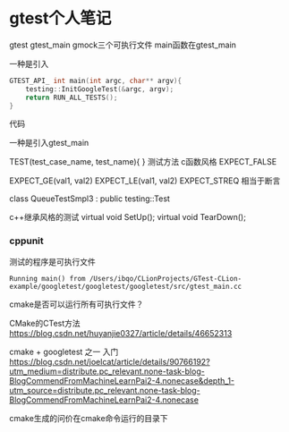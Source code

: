 # gtest个人笔记


gtest gtest_main gmock三个可执行文件
main函数在gtest_main

一种是引入
```c++
GTEST_API_ int main(int argc, char** argv){
    testing::InitGoogleTest(&argc, argv);
    return RUN_ALL_TESTS();
}
```
代码

一种是引入gtest_main


TEST(test_case_name, test_name){
}
测试方法 c函数风格
EXPECT_FALSE

EXPECT_GE(val1, val2)
EXPECT_LE(val1, val2)
EXPECT_STREQ
相当于断言

class QueueTestSmpl3 : public testing::Test

c++继承风格的测试
  virtual void SetUp();
  virtual void TearDown();

### cppunit

测试的程序是可执行文件

`Running main() from /Users/ibqo/CLionProjects/GTest-CLion-example/googletest/googletest/googletest/src/gtest_main.cc`

cmake是否可以运行所有可执行文件？

CMake的CTest方法
https://blog.csdn.net/huyanjie0327/article/details/46652313

cmake + googletest 之一 入门
https://blog.csdn.net/joelcat/article/details/90766192?utm_medium=distribute.pc_relevant.none-task-blog-BlogCommendFromMachineLearnPai2-4.nonecase&depth_1-utm_source=distribute.pc_relevant.none-task-blog-BlogCommendFromMachineLearnPai2-4.nonecase

cmake生成的问价在cmake命令运行的目录下